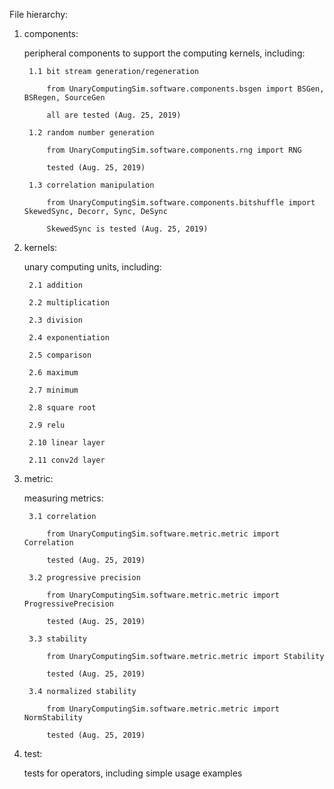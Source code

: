 File hierarchy:

1. components:

    peripheral components to support the computing kernels, including:
    
        1.1 bit stream generation/regeneration
        
            from UnaryComputingSim.software.components.bsgen import BSGen, BSRegen, SourceGen
            
            all are tested (Aug. 25, 2019)
            
        1.2 random number generation
        
            from UnaryComputingSim.software.components.rng import RNG
            
            tested (Aug. 25, 2019)
            
        1.3 correlation manipulation
        
            from UnaryComputingSim.software.components.bitshuffle import SkewedSync, Decorr, Sync, DeSync
            
            SkewedSync is tested (Aug. 25, 2019)
            
2. kernels:

    unary computing units, including:
    
        2.1 addition
        
        2.2 multiplication
        
        2.3 division
        
        2.4 exponentiation
        
        2.5 comparison
        
        2.6 maximum
        
        2.7 minimum
        
        2.8 square root
        
        2.9 relu
        
        2.10 linear layer
        
        2.11 conv2d layer
        
3. metric:

    measuring metrics:
    
        3.1 correlation
        
            from UnaryComputingSim.software.metric.metric import Correlation
            
            tested (Aug. 25, 2019)
            
        3.2 progressive precision
        
            from UnaryComputingSim.software.metric.metric import ProgressivePrecision
            
            tested (Aug. 25, 2019)
            
        3.3 stability
        
            from UnaryComputingSim.software.metric.metric import Stability
            
            tested (Aug. 25, 2019)
            
        3.4 normalized stability
        
            from UnaryComputingSim.software.metric.metric import NormStability
            
            tested (Aug. 25, 2019)
        
4. test:

    tests for operators, including simple usage examples
